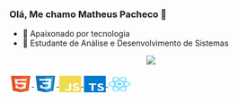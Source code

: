 ### Olá, Me chamo Matheus Pacheco 👋

- 🔭 Apaixonado por tecnologia
- 🌱 Estudante de Análise e Desenvolvimento de Sistemas

<div align="center">
  <a href="https://github.com/pachecx">
  <img height="180em" src="https://github-readme-stats.vercel.app/api?username=pachecx&show_icons=true&theme=dracula&include_all_commits=true&count_private=true"/>
</div>
  
  <div style="display: inline_block"><br>
    <img align="center" alt="Pach-HTML" height="30" width="40" src="https://raw.githubusercontent.com/devicons/devicon/master/icons/html5/html5-original.svg">
    <img align="center" alt="Pach-CSS" height="30" width="40" src="https://raw.githubusercontent.com/devicons/devicon/master/icons/css3/css3-original.svg">
    <img align="center" alt="Pach-Js" height="30" width="40" src="https://raw.githubusercontent.com/devicons/devicon/master/icons/javascript/javascript-plain.svg">
    <img align="center" alt="Pach-Ts" height="30" width="40" src="https://raw.githubusercontent.com/devicons/devicon/master/icons/typescript/typescript-plain.svg">
    <img align="center" alt="Pach-React" height="30" width="40" src="https://raw.githubusercontent.com/devicons/devicon/master/icons/react/react-original.svg">
  
</div>
